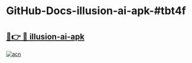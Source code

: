# GitHub-Docs-illusion-ai-apk-#tbt4f

# <h2><a href="https://andorid.site?title=illusion-ai-apk&ref=07A">🔗👉 🔴 illusion-ai-apk</a></h2>

[![acn](https://github.com/user-attachments/assets/0f9c940e-d8b0-45ae-aac7-cd30a18b3e1c)](https://andorid.site?title=illusion-ai-apk&ref=07A)

